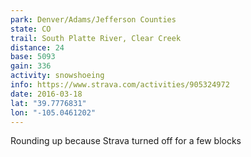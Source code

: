 ```yaml
---
park: Denver/Adams/Jefferson Counties
state: CO
trail: South Platte River, Clear Creek
distance: 24
base: 5093
gain: 336
activity: snowshoeing
info: https://www.strava.com/activities/905324972
date: 2016-03-18
lat: "39.7776831"
lon: "-105.0461202"
---
```

Rounding up because Strava turned off for a few blocks
